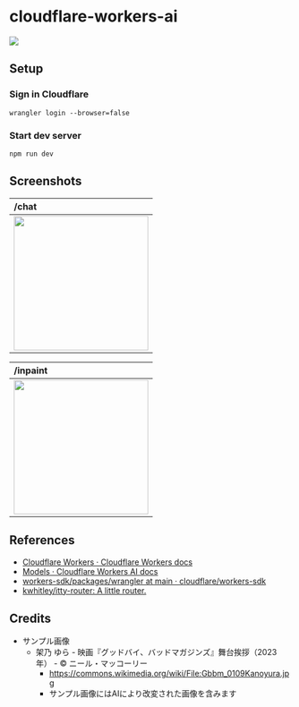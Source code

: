 # cloudflare-workers-ai

<img src="https://repository-images.githubusercontent.com/765511674/e58ccc2e-c651-428f-8106-9ad94558d6f5">

## Setup

### Sign in Cloudflare

```console
wrangler login --browser=false
```

### Start dev server

```console
npm run dev
```

## Screenshots

| /chat |
| :-- |
| <img src="https://github.com/si-arakaki/cloudflare-workers-ai/assets/75659736/e2e47451-f3f3-4ef3-89f1-0de82c68655f" width="240"> |

| /inpaint |
| :-- |
| <img src="https://github.com/si-arakaki/cloudflare-workers-ai/assets/75659736/7a4a0f64-a598-4a99-aff3-e1c140f62fb7" width="240"> |

## References

- [Cloudflare Workers · Cloudflare Workers docs](https://developers.cloudflare.com/workers/)
- [Models · Cloudflare Workers AI docs](https://developers.cloudflare.com/workers-ai/models/)
- [workers-sdk/packages/wrangler at main · cloudflare/workers-sdk](https://github.com/cloudflare/workers-sdk/tree/main/packages/wrangler)
- [kwhitley/itty-router: A little router.](https://github.com/kwhitley/itty-router)

## Credits

- サンプル画像
  - 架乃 ゆら - 映画『グッドバイ、バッドマガジンズ』舞台挨拶（2023年） - © ニール・マッコーリー
    - https://commons.wikimedia.org/wiki/File:Gbbm_0109Kanoyura.jpg
    - サンプル画像にはAIにより改変された画像を含みます
